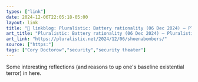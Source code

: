 ```yaml
---
types: ["link"]
date: 2024-12-06T22:05:18-05:00
layout: link
title: "🔗 linkblog: Pluralistic: Battery rationality (06 Dec 2024) – Pluralistic: Daily links from Cory Doctorow'"
art_title: "Pluralistic: Battery rationality (06 Dec 2024) – Pluralistic: Daily links from Cory Doctorow"
art_link: "https://pluralistic.net/2024/12/06/shoenabombers/"
source: ["https:"]
tags: ["Cory Doctorow","security","security theater"]
---
```

Some interesting reflections (and reasons to up one's baseline existential terror) in here.
